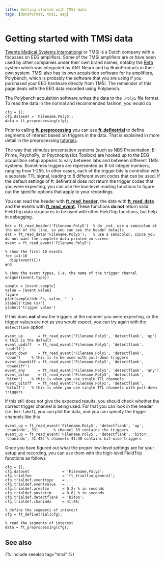 ```yaml
---
title: Getting started with TMSi data
tags: [dataformat, tmsi, eeg]
---
```


# Getting started with TMSi data

[Twente Medical Systems International](https://www.tmsi.com) or TMSi is a Dutch company with a focusses on EEG amplifiers. Some of the TMSi amplifiers are or have been used by other companies under their own brand names, notably the [Refa](https://www.tmsi.com/products/refa/) system which was integrated by ANT Neuro and by BrainProducts in their own system. TMSi also has its own acquisition software for its amplifiers, Polybench, which is probably the software that you are using if you purchased your EEG hardware directly from TMSi. The remainder of this page deals with the EEG data recorded using Polybench.

The Polybench acquisition software writes the data to the `.Poly5` file format. To read the data in the normal and recommended fashion, you would do

    cfg = [];
    cfg.dataset = 'Filename.Poly5';
    data = ft_preprocessing(cfg);
  
Prior to calling **[ft_preprocessing](/reference/ft_preprocessing)** you can use **[ft_definetrial](/reference/ft_preprocessing)** to define segments of interest based on triggers in the data. That is explained in more detail in the preprocessing [tutorials](/tutorial).

The way that stimulus presentation systems (such as NBS Presentation, E-Prime, PsychoPy, or Psychophysics Toolbox) are hooked up to the EEG acquisition setup appears to vary between labs and between different TMSi systems. Sometimes triggers are represented as 8-bit integer numbers, ranging from 1-255. In other cases, each of the trigger bits is controlled with a separate TTL signal, leading to 8 different event codes that can be used. If the default settings of ft_definetrial does not return the trigger codes that you were expecting, you can use the low-level reading functions to figure out the specific options that apply to your recordings.
 
You can read the header with **[ft_read_header](/reference/fileio/ft_read_header)**, the data with
**[ft_read_data](/reference/fileio/ft_read_data)** and the events with **[ft_read_event](/reference/fileio/ft_read_event)**. These functions **do not** return valid FieldTrip data structures to be used with other FieldTrip functions, but help in debugging.  

    hdr = ft_read_header('Filename.Poly5')  % do _not_ use a semicolon at the end of the line, so you can see the header details
    dat = ft_read_data('Filename.Poly5');   % use a semicolon, since you do not want the complete data printed on screen
    event = ft_read_event('Filename.Poly5')

    % show the first 10 events  
    for i=1:10
      disp(event(i))
    end

    % show the event types, i.e. the name of the trigger channel
    unique({event.type})

    sample = [event.sample]
    value = [event.value]
    figure
    plot(sample/hdr.Fs, value, '.')
    xlabel('time (s)')
    ylabel('trigger value')
  
If this does **not** show the triggers at the moment you were expecting, or the trigger values are not as you would expect, you can try again with the `detectflank` option:

    event_up       = ft_read_event('Filename.Poly5', 'detectflank', 'up')       % this is the default
    event_updiff   = ft_read_event('Filename.Poly5', 'detectflank', 'updiff')
    event_down     = ft_read_event('Filename.Poly5', 'detectflank', 'down')     % this is to be used with pull-down triggers
    event_downdiff = ft_read_event('Filename.Poly5', 'detectflank', 'downdiff')
    event_any      = ft_read_event('Filename.Poly5', 'detectflank', 'any')
    event_biton    = ft_read_event('Filename.Poly5', 'detectflank', 'biton')    % this is when you use single TTL channels
    event_bitoff   = ft_read_event('Filename.Poly5', 'detectflank', 'bitoff')   % this is when you use single TTL channels with pull-down triggers

If this still does not give the expected results, you should check whether the correct trigger channel is being used. For that you can look in the header (i.e. `hdr.label`), you can plot the data, and you can specify the trigger channels like this

    event_up = ft_read_event('Filename.Poly5', 'detectflank', 'up', 'chanindx', 33)       % channel 33 contains the triggers
    event_up = ft_read_event('Filename.Poly5', 'detectflank', 'biton', 'chanindx', 41:48) % channels 41:48 contains bit-wise triggers
    
Once you have figured out what the proper low-level settings are for your setup and recording, you can use them with the high-level FieldTrip functions as follows

    cfg = [];
    cfg.dataset               = 'Filename.Poly5';
    cfg.trialfun              = 'ft_trialfun_general';
    cfg.trialdef.eventtype    = ...
    cfg.trialdef.eventvalue   = ...
    cfg.trialdef.prestim      = 0.2; % in seconds
    cfg.trialdef.poststim     = 0.8; % in seconds
    cfg.trialdef.detectflank  = 'biton';
    cfg.trialdef.chanindx     = 41:48;

    % define the segments of interest
    cfg = ft_definetrial(cfg);

    % read the segments of interest
    data = ft_preprocessing(cfg);
    

## See also

{% include seealso tag="tmsi" %}